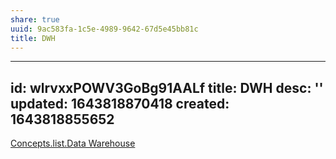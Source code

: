 ```yaml
---
share: true
uuid: 9ac583fa-1c5e-4989-9642-67d5e45bb81c
title: DWH
---
```

---
id: wlrvxxPOWV3GoBg91AALf
title: DWH
desc: ''
updated: 1643818870418
created: 1643818855652
---

[Concepts.list.Data Warehouse](/undefined)